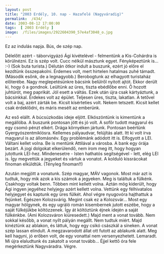 ```yaml
---
layout: post
title: "2003 Erdély, 10. nap - Hazafelé (Nagyváradig)"
permalink:  /434/ 
date: 2003-08-12 17:00:00
tags:  [ 2003 Erdély ] 
image:  /files/images/2922604390_57e4af3048_o.jpg 
---
```

Ez az indulás napja. Bús, de szép nap.

Délelőtt azért - táborvigyázó Ági kivételével - felmentünk a Kis-Cohárdra is körülnézni. Ez is szép volt. Cucc nélkül másztunk egyet. Fényképeztünk is... :-) (Sok buta turista.) Délután ötkor indult a buszunk, ezért jó előre el kezdtünk összepakolni. Érdemes volt, mert hirtelen hatalmas zuhé támadt. (Második esőnk, de a legnagyobb.) Berobogtunk az elhagyott turistaház előterébe. Nagy meglepetésünkre bácsink belülről nyitott ajtót. Ekkor derült ki, hogy ő a gondnok. Leültünk az üres, tiszta ebédlőbe enni. Õ hozott juhtúrót, meg paprikát. Jól esett a váltás. Ezek után újra csak kártyáztunk, a bácsinkkal. Érdekes volt az épület. Teljesen üres, tiszta, lakatlan. A tetővel volt a baj, azért zárták be. Kicsit kísérteties volt. Nekem tetszett. Kicsit kellet csak érdeklődni, és máris mesélt az emberünk.

Az eső elállt. A búcsúzkodás ideje eljött. Elköszöntünk is kimentünk a megállóba. A buszunk pontosan jött és jó volt. A sofőr tudott magyarul és egy csomó pénzt elkért. Drága környéken jártunk. Pontosan beértünk Gyergyószentmiklósra. Kellemes pályaudvar, felújítás alatt. Itt ki volt írva magyarul is az állomásnév. Egy problémánk adódott itt is. Elfogyott a LEI. Váltani kellet volna. Be is mentünk Attilával a városba. A bank egy órája bezárt. A jogi dolgokat elkerülendő, nem írom meg itt, hogy hogyan jutottunk LEI-hez. Mindenesetre - Isten hathatós segítségével - lett, elég LEI is. Így megvettük a jegyeket és vártuk a vonatot. A kolduló kissrácokat finoman elküldtük. (Tényleg finoman!!)

Azután megjött a vonatunk. Szép magyar, MÁV vagonok. Most már azt is tudtuk, hogy mik azok a kis számok a jegyeken. Meg is találtuk a fülkénk. Csakhogy voltak benn. Többen mint kellett volna. Aztán mög kiderült, hogy Ági ingyen jegyéhez helyjegy azért kellett volna. Vettünk egy félhivatalos helyjegyet és kaptunk egy üres fülkét. Ahol végre nyugovóra hajthattuk a fejünket. Egészen Kolozsvárig. Megint csak ez a Kolozsvár... Most egy magyar hölgynek, és egy ugráló román kisembernek jutott eszébe, hogy a saját fülkéjükbe költözzenek. Így át költöztünk éjnek idején a saját fülkénkbe. (Ami Kolozsváron kiüresedett.) Majd ment a vonat tovább. Nem sokkal később, a vonat nyílt pályán megállt. Nem tudtuk miért. Majd kinéztünk az ablakon, és láttuk, hogy egy csikó császkál a síneken. A vonat szép lassan elindult. A megzavarodott állat ott futott az ablakunk alatt. Meg kell hagyni, jó erőben volt, de egy vonattal nem versenyezhetett. Lemaradt. Mi újra elaludtunk és zakatolt a vonat tovább... Éjjel kettő óra fele megérkeztünk Nagyváradra. Végre.

